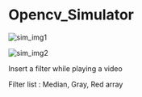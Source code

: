 # Opencv_Simulator

![sim_img1](https://user-images.githubusercontent.com/103159309/162120352-896c4562-6ef0-4ed4-9e2b-c828a0d98fc4.png)

![sim_img2](https://user-images.githubusercontent.com/103159309/162120356-77c3c7db-5eec-4b7a-850b-2cf9c448706d.png)

Insert a filter while playing a video

Filter list : Median, Gray, Red array
